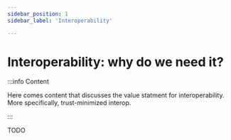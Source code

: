 ```yaml
---
sidebar_position: 1
sidebar_label: 'Interoperability'

---
```


# Interoperability: why do we need it?

:::info Content

Here comes content that discusses the value statment for interoperability. More specifically, trust-minimized interop.

:::

TODO

